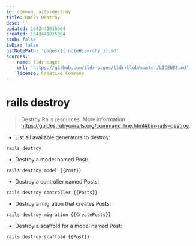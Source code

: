 ```yaml
---
id: common.rails-destroy
title: Rails Destroy
desc: ''
updated: 1642441815064
created: 1642441815064
stub: false
isDir: false
gitNotePath: 'pages/{{ noteHiearchy }}.md'
sources:
  - name: tldr-pages
    url: 'https://github.com/tldr-pages/tldr/blob/master/LICENSE.md'
    license: Creative Commons
---
```

# rails destroy

> Destroy Rails resources.
> More information: <https://guides.rubyonrails.org/command_line.html#bin-rails-destroy>.

- List all available generators to destroy:

`rails destroy`

- Destroy a model named Post:

`rails destroy model {{Post}}`

- Destroy a controller named Posts:

`rails destroy controller {{Posts}}`

- Destroy a migration that creates Posts:

`rails destroy migration {{CreatePosts}}`

- Destroy a scaffold for a model named Post:

`rails destroy scaffold {{Post}}`

